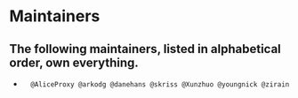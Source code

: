# Maintainers

## The following maintainers, listed in alphabetical order, own everything.
*       @AliceProxy @arkodg @danehans @skriss @Xunzhuo @youngnick @zirain
